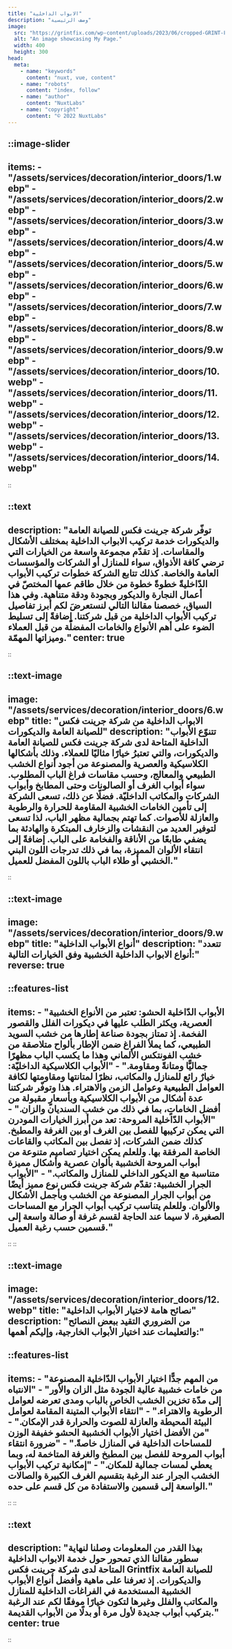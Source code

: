 ```yaml
---
title: "الابواب الداخلية"
description: "وصف الرئيسية"
image:
  src: "https://grintfix.com/wp-content/uploads/2023/06/cropped-GRINT-FIX--e1690822820604.png"
  alt: "An image showcasing My Page."
  width: 400
  height: 300
head:
  meta:
    - name: "keywords"
      content: "nuxt, vue, content"
    - name: "robots"
      content: "index, follow"
    - name: "author"
      content: "NuxtLabs"
    - name: "copyright"
      content: "© 2022 NuxtLabs"
---
```


::image-slider
---
items: 
    - "/assets/services/decoration/interior_doors/1.webp"
    - "/assets/services/decoration/interior_doors/2.webp"
    - "/assets/services/decoration/interior_doors/3.webp"
    - "/assets/services/decoration/interior_doors/4.webp"
    - "/assets/services/decoration/interior_doors/5.webp"
    - "/assets/services/decoration/interior_doors/6.webp"
    - "/assets/services/decoration/interior_doors/7.webp"
    - "/assets/services/decoration/interior_doors/8.webp"
    - "/assets/services/decoration/interior_doors/9.webp"
    - "/assets/services/decoration/interior_doors/10.webp"
    - "/assets/services/decoration/interior_doors/11.webp"
    - "/assets/services/decoration/interior_doors/12.webp"
    - "/assets/services/decoration/interior_doors/13.webp"
    - "/assets/services/decoration/interior_doors/14.webp"
---
::


::text
---
description: "توفّر شركة جرينت فكس للصيانة العامة والديكورات خدمة تركيب الابواب الداخلية بمختلف الأشكال والمقاسات. إذ تقدّم مجموعة واسعة من الخيارات التي ترضي كافة الأذواق، سواء للمنازل أو الشركات والمؤسسات العامة والخاصة. كذلك تتابع الشركة خطوات تركيب الأبواب الدّاخليةً خطوةً خطوة من خلال طاقم عمها المختصّ في أعمال النجارة والديكور وبجودة ودقة متناهية. وفي هذا السياق، خصصنا مقالنا التالي لنستعرضَ لكم أبرز تفاصيل تركيب الأبواب الداخلية من قبل شركتنا. إضافةً إلى تسليط الضوء على أهم الأنواع والخامات المفضلّة من قبل العملاء وميزاتها المهمّة."
center: true
---
::

::text-image
---
image: "/assets/services/decoration/interior_doors/6.webp"
title: "الابواب الداخلية من شركة جرينت فكس للصيانة العامة والديكورات"
description: "تتنوّع الأبواب الداخلية المتاحة لدى شركة جرينت فكس للصيانة العامة والديكورات، والتي تعتبرُ خيارًا مثاليًا للعملاء. وذلك بأشكالها الكلاسيكية والعصرية والمصنوعة من أجود أنواع الخشب الطبيعي والمعالج، وحسب مقاسات فراغ الباب المطلوب. سواء أبواب الغرف أو الصالونات وحتى المطابخ وأبواب الشركات والمكاتب الداخليّة. فضلًا عن ذلك، تسعى الشركة إلى تأمين الخامات الخشبية المقاومة للحرارة والرطوبة والعازلة للأصوات. كما تهتم بجمالية مظهر الباب، لذا تسعى لتوفير العديد من النقشات والزخارف المبتكرة والهادئة بما يضفي طابعًا من الأناقة والفخامة على الباب. إضافةً إلى انتقاء الألوان المميزة، بما في ذلك تدرجات اللون البني الخشبي أو طلاء الباب باللون المفضل للعميل."
---
::


::text-image
---
image: "/assets/services/decoration/interior_doors/9.webp"
title: "أنواع الأبواب الداخلية"
description: "تتعدد أنواع الابواب الداخلية الخشبية وفق الخيارات التالية:"
reverse: true
---
::features-list
---
items: 
    - "الأبواب الدّاخلية الحشو: تعتبر من الأنواع الخشبية العصرية، ويكثر الطلب عليها في ديكورات الفلل والقصور الفخمة. إذ تمتاز بجودة صناعة إطارها من خشب السويد الطبيعي، كما يملأ الفراغ ضمن الإطار بألواح متلاصقة من خشب الفونتكس الألماني وهذا ما يكسب الباب مظهرًا جماليًّا ومتانةً ومقاومة."
    - "الأبواب الكلاسيكية الداخليّة: خيارٌ رائع للمنازل والمكاتب، نظرًا لمتانتها ومقاومتها لكافة العوامل الطبيعية وعوامل الزمن والاهتراء. هذا وتوفّر شركتنا عدة أشكال من الأبواب الكلاسيكية وبأسعارٍ مقبولة من أفضل الخاماتٍ، بما في ذلك من خشب السنديان والزان."
    - "الأبواب الدّاخلية المروحة: تعد من أبرز الخيارات المودرن التي يمكن تركيبها للفصل بين الغرف أو بين الغرفة والمطبخ. كذلك ضمن الشركات، إذ تفصل بين المكاتب والقاعات الخاصة المرفقة بها. وللعلم يمكن اختيار تصاميم متنوعة من أبواب المروحة الخشبية بألوان عصرية وأشكال مميزة متناسبة مع الديكور الداخلي للمنازل والمكاتب."
    - "الأبواب الجرار الخشبية: تقدّم شركة جرينت فكس نوع مميز أيضًا من أبواب الجرار المصنوعة من الخشب وبأجمل الأشكال والألوان. وللعلم يتناسب تركيب أبواب الجرار مع المساحات الصغيرة، لا سيما عند الحاجة لقسم غرفة أو صالة واسعة إلى قسمين حسب رغبة العميل."
---
::
::

::text-image
---
image: "/assets/services/decoration/interior_doors/12.webp"
title: "نصائح هامة لاختيار الأبواب الداخلية"
description: "من الضروري التقيد ببعض النصائح والتعليمات عند اختيار الأبواب الخارجية، وإليكم أهمها:"
---
::features-list
---
items: 
    - "من المهم جدًّا اختيار الأبواب الدّاخلية المصنوعة من خامات خشبية عالية الجودة مثل الزان والأور"
    - "الانتباه إلى مدّة تخزين الخشب الخاص بالباب ومدى تعرضه لعوامل الرطوبة والاهتراء."
    - "انتقاء الأبواب المتينة المقامة لعوامل البيئة المحيطة والعازلة للصوت والحرارة قدر الإمكان."
    - "من الأفضل اختيار الأبواب الخشبية الحشو خفيفة الوزن للمساحات الداخلية في المنازل خاصةً."
    - "ضرورة انتقاء أبواب المروحة للفصل بين المطبخ والغرفة المتاخمة له، وبما يعطي لمسات جمالية للمكان."
    - "إمكانية تركيب الأبواب الخشب الجرار عند الرغبة بتقسيم الغرف الكبيرة والصالات الواسعة إلى قسمين والاستفادة من كل قسم على حده."
---
::
::


::text
---
description: "بهذا القدر من المعلومات وصلنا لنهاية سطور مقالنا الذي تمحور حول خدمة الابواب الداخلية المتاحة لدى شركة جرينت فكس Grintfix للصيانة العامة والديكورات. إذ تعرفنا على ماهية وأفضل أنواع الأبواب الخشبية المستخدمة في الفراغات الداخلية للمنازل والمكاتب والفلل وغيرها لتكون خيارًا موفقًا لكم عند الرغبة بتركيب أبواب جديدة لأول مرة أو بدلًا من الأبواب القديمة."
center: true
---
::